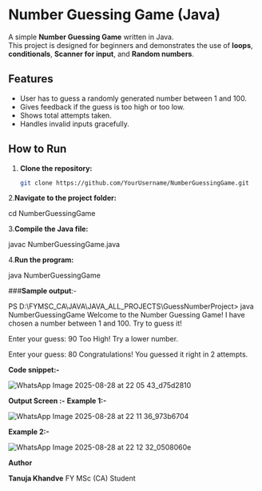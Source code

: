 # Number Guessing Game (Java)

A simple **Number Guessing Game** written in Java.  
This project is designed for beginners and demonstrates the use of **loops**, **conditionals**, **Scanner for input**, and **Random numbers**.


## Features
- User has to guess a randomly generated number between 1 and 100.
- Gives feedback if the guess is too high or too low.
- Shows total attempts taken.
- Handles invalid inputs gracefully.


## How to Run
1. **Clone the repository:**
   ```bash
   git clone https://github.com/YourUsername/NumberGuessingGame.git

2.**Navigate to the project folder:**

cd NumberGuessingGame


3.**Compile the Java file:**

javac NumberGuessingGame.java


4.**Run the program:**

java NumberGuessingGame

###**Sample output**:-

PS D:\FYMSC_CA\JAVA\JAVA_ALL_PROJECTS\GuessNumberProject> java NumberGuessingGame
 Welcome to the Number Guessing Game!
I have chosen a number between 1 and 100.
Try to guess it!

Enter your guess: 90
 Too High! Try a lower number.

Enter your guess: 80
 Congratulations! You guessed it right in 2 attempts.

 **Code snippet:-**

 ![WhatsApp Image 2025-08-28 at 22 05 43_d75d2810](https://github.com/user-attachments/assets/264e8bd0-342d-41af-bf0b-7677e82fa117)

**Output Screen :-**
**Example 1:-**

![WhatsApp Image 2025-08-28 at 22 11 36_973b6704](https://github.com/user-attachments/assets/465cd484-666c-4558-942d-6afde9e8763c)

**Example 2:-**

![WhatsApp Image 2025-08-28 at 22 12 32_0508060e](https://github.com/user-attachments/assets/d3f25f2f-3f22-4720-9fc6-656f05e22a8a)

**Author**

**Tanuja Khandve**
FY MSc (CA) Student

